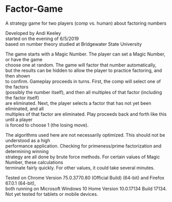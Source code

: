 # Factor-Game
A strategy game for two players (comp vs. human) about factoring numbers<p/>

Developed by Andi Keeley<br/>
started on the evening of 6/5/2019<br/>
based on number theory studied at Bridgewater State University<p/>

The game starts with a Magic Number. The player can set a Magic Number, or have the game<br/>
choose one at random. The game will factor that number automatically,<br/>
but the results can be hidden to allow the player to practice factoring, and then shown<br/>
to confirm. Gameplay proceeds in turns. First, the comp will select one of the factors<br/>
(possibly the number itself), and then all multiples of that factor (including the factor itself)<br/>
are eliminated. Next, the player selects a factor that has not yet been eliminated, and all<br/>
multiples of that factor are eliminated. Play proceeds back and forth like this until a player<br/>
is forced to choose 1 (the losing move).<p/>

The algorithms used here are not necessarily optimized. This should not be understood as a high<br/>
performance application. Checking for primeness/prime factorization and determining winning<br/>
strategy are all done by brute force methods. For certain values of Magic Number, these calculations<br/>
terminate fairly quickly. For other values, it could take several minutes.<p/>

Tested on Chrome Version 75.0.3770.80 (Official Build) (64-bit) and Firefox 67.0.1 (64-bit),<br/>
both running on Microsoft Windows 10 Home Version 10.0.17134 Build 17134.<br/>
Not yet tested for tablets or mobile devices.<p/>
